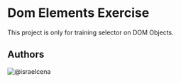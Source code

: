 # Dom Elements Exercise
This project is only for training selector on DOM Objects.
## Authors
![@israelcena](https://github.com/israelcena.png)